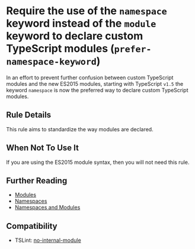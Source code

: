 Require the use of the `namespace` keyword instead of the `module` keyword to declare custom TypeScript modules (`prefer-namespace-keyword`)
============================================================================================================================================

In an effort to prevent further confusion between custom TypeScript modules and the new ES2015 modules, starting with TypeScript `v1.5` the keyword `namespace` is now the preferred way to declare custom TypeScript modules.

Rule Details
------------

This rule aims to standardize the way modules are declared.

When Not To Use It
------------------

If you are using the ES2015 module syntax, then you will not need this rule.

Further Reading
---------------

-   [Modules](https://www.typescriptlang.org/docs/handbook/modules.html)
-   [Namespaces](https://www.typescriptlang.org/docs/handbook/namespaces.html)
-   [Namespaces and Modules](https://www.typescriptlang.org/docs/handbook/namespaces-and-modules.html)

Compatibility
-------------

-   TSLint: [no-internal-module](https://palantir.github.io/tslint/rules/no-internal-module/)

